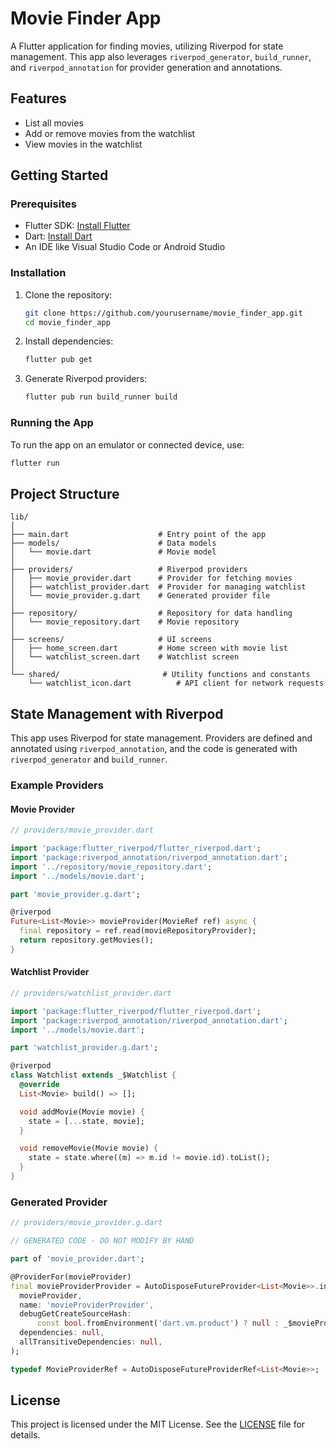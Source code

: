 # Movie Finder App

A Flutter application for finding movies, utilizing Riverpod for state management. This app also leverages `riverpod_generator`, `build_runner`, and `riverpod_annotation` for provider generation and annotations.

## Features

- List all movies
- Add or remove movies from the watchlist
- View movies in the watchlist

## Getting Started

### Prerequisites

- Flutter SDK: [Install Flutter](https://flutter.dev/docs/get-started/install)
- Dart: [Install Dart](https://dart.dev/get-dart)
- An IDE like Visual Studio Code or Android Studio

### Installation

1. Clone the repository:
    ```sh
    git clone https://github.com/yourusername/movie_finder_app.git
    cd movie_finder_app
    ```

2. Install dependencies:
    ```sh
    flutter pub get
    ```

3. Generate Riverpod providers:
    ```sh
    flutter pub run build_runner build
    ```

### Running the App

To run the app on an emulator or connected device, use:
```sh
flutter run
```

## Project Structure

```
lib/
│
├── main.dart                    # Entry point of the app
├── models/                      # Data models
│   └── movie.dart               # Movie model
│
├── providers/                   # Riverpod providers
│   ├── movie_provider.dart      # Provider for fetching movies
│   ├── watchlist_provider.dart  # Provider for managing watchlist
│   └── movie_provider.g.dart    # Generated provider file
│
├── repository/                  # Repository for data handling
│   └── movie_repository.dart    # Movie repository
│
├── screens/                     # UI screens
│   ├── home_screen.dart         # Home screen with movie list
│   └── watchlist_screen.dart    # Watchlist screen
│
└── shared/                       # Utility functions and constants
    └── watchlist_icon.dart          # API client for network requests
```

## State Management with Riverpod

This app uses Riverpod for state management. Providers are defined and annotated using `riverpod_annotation`, and the code is generated with `riverpod_generator` and `build_runner`.

### Example Providers

#### Movie Provider

```dart
// providers/movie_provider.dart

import 'package:flutter_riverpod/flutter_riverpod.dart';
import 'package:riverpod_annotation/riverpod_annotation.dart';
import '../repository/movie_repository.dart';
import '../models/movie.dart';

part 'movie_provider.g.dart';

@riverpod
Future<List<Movie>> movieProvider(MovieRef ref) async {
  final repository = ref.read(movieRepositoryProvider);
  return repository.getMovies();
}
```

#### Watchlist Provider

```dart
// providers/watchlist_provider.dart

import 'package:flutter_riverpod/flutter_riverpod.dart';
import 'package:riverpod_annotation/riverpod_annotation.dart';
import '../models/movie.dart';

part 'watchlist_provider.g.dart';

@riverpod
class Watchlist extends _$Watchlist {
  @override
  List<Movie> build() => [];

  void addMovie(Movie movie) {
    state = [...state, movie];
  }

  void removeMovie(Movie movie) {
    state = state.where((m) => m.id != movie.id).toList();
  }
}
```

### Generated Provider

```dart
// providers/movie_provider.g.dart

// GENERATED CODE - DO NOT MODIFY BY HAND

part of 'movie_provider.dart';

@ProviderFor(movieProvider)
final movieProviderProvider = AutoDisposeFutureProvider<List<Movie>>.internal(
  movieProvider,
  name: 'movieProviderProvider',
  debugGetCreateSourceHash:
      const bool.fromEnvironment('dart.vm.product') ? null : _$movieProviderHash,
  dependencies: null,
  allTransitiveDependencies: null,
);

typedef MovieProviderRef = AutoDisposeFutureProviderRef<List<Movie>>;
```

## License

This project is licensed under the MIT License. See the [LICENSE](LICENSE) file for details.
